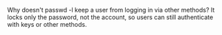 Why doesn't passwd -l keep a user from logging in via other methods?
 It locks only the password, not the account, so users can still authenticate with keys or other methods.
